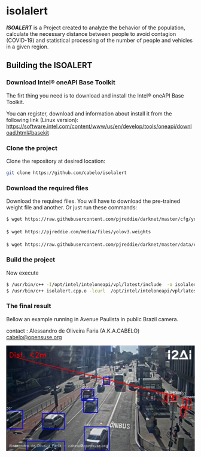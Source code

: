 # isolalert

***ISOALERT*** is a Project created to analyze the behavior of the population, calculate the necessary distance between people to avoid contagion (COVID-19) and statistical processing of the number of people and vehicles in a given region.

## Building the ISOALERT

### Download Intel® oneAPI Base Toolkit

The firt thing you need is to download and install the Intel® oneAPI Base Toolkit.

You can register, download and information about install it from the following link (Linux version): https://software.intel.com/content/www/us/en/develop/tools/oneapi/download.html#basekit 

### Clone the project

Clone the repository at desired location:

``` bash
git clone https://github.com/cabelo/isolalert
```

### Download the required files

Download the required files. You will have to download the pre-trained weight file and another. Or just run these commands:

``` bash
$ wget https://raw.githubusercontent.com/pjreddie/darknet/master/cfg/yolov3.cfg

$ wget https://pjreddie.com/media/files/yolov3.weights

$ wget https://raw.githubusercontent.com/pjreddie/darknet/master/data/coco.names

```

### Build the project

Now execute 


``` bash
$ /usr/bin/c++ -I/opt/intel/inteloneapi/vpl/latest/include  -o isolalert.cpp.o  -c isolalert.cpp
$ /usr/bin/c++ isolalert.cpp.o -lcurl  /opt/intel/inteloneapi/vpl/latest/lib/libopencv_world.so -o isolalert 

```

### The final result

Bellow an example running in Avenue Paulista in public Brazil camera.

contact : Alessandro de Oliveira Faria (A.K.A.CABELO) cabelo@opensuse.org

![](img/isolalert.jpg)
